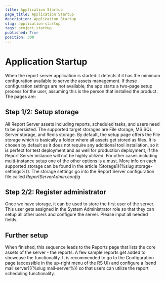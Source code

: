 ```yaml
---
title: Application Startup
page_title: Application Startup
description: Application Startup
slug: application-startup
tags: project,startup
published: True
position: 300
---
```


# Application Startup
When the report server application is started it detects if it has the minimum configuration available to serve the assets management. If these configuration settings are not available, the app starts a two-page setup process for the user, assuming this is the person that installed the product. The pages are:

## Step 1/2: Setup storage
All Report Server assets including reports, scheduled tasks, and users need to be persisted. The supported target storages are File storage, MS SQL Server storage, and Redis storage. By default, the setup page offers the File storage which is basically a folder where all assets get stored as files. It is chosen by default as it does not require any additional tool installation, so it is perfect for test deployment and as well for production deployment, if the Report Server instance will not be highly utilized. For other cases including multi-instance setup one of the other options is a must. More info on each supported storage can be found in the article [Storage]({%slug storage-settings%}). The storage settings go into the Report Server configuration file called *ReportServerAdmin.config*

## Step 2/2: Register administrator
Once we have storage, it can be used to store the first user of the server. This user gets assigned in the System Administrator role so that they can setup all other users and configure the server. Please input all needed fields.

## Further setup
When finished, this sequence leads to the Reports page that lists the core assets of the server - the reports. A few sample reports get added to showcase the functionality. It is recommended to go to the Configuration page (accessible in the up-right menu of the RS UI) and configure a [send mail server]({%slug mail-server%}) so that users can utilize the report scheduling functionality.
